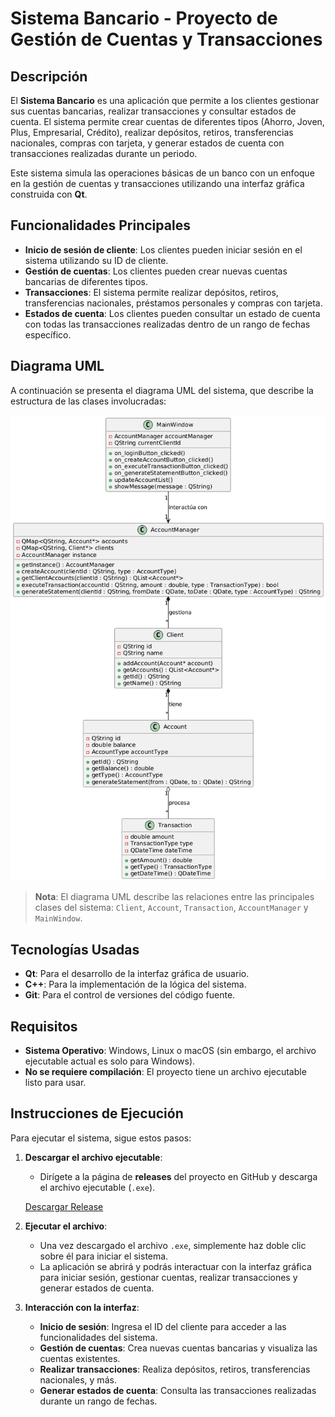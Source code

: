 # Sistema Bancario - Proyecto de Gestión de Cuentas y Transacciones

## Descripción

El **Sistema Bancario** es una aplicación que permite a los clientes gestionar sus cuentas bancarias, realizar transacciones y consultar estados de cuenta. El sistema permite crear cuentas de diferentes tipos (Ahorro, Joven, Plus, Empresarial, Crédito), realizar depósitos, retiros, transferencias nacionales, compras con tarjeta, y generar estados de cuenta con transacciones realizadas durante un periodo.

Este sistema simula las operaciones básicas de un banco con un enfoque en la gestión de cuentas y transacciones utilizando una interfaz gráfica construida con **Qt**.

## Funcionalidades Principales

- **Inicio de sesión de cliente**: Los clientes pueden iniciar sesión en el sistema utilizando su ID de cliente.
- **Gestión de cuentas**: Los clientes pueden crear nuevas cuentas bancarias de diferentes tipos.
- **Transacciones**: El sistema permite realizar depósitos, retiros, transferencias nacionales, préstamos personales y compras con tarjeta.
- **Estados de cuenta**: Los clientes pueden consultar un estado de cuenta con todas las transacciones realizadas dentro de un rango de fechas específico.

## Diagrama UML

A continuación se presenta el diagrama UML del sistema, que describe la estructura de las clases involucradas:

![Diagrama UML del Sistema Bancario](https://github.com/oFrank777/bancoLab09/blob/main/uml.png)  

> **Nota**: El diagrama UML describe las relaciones entre las principales clases del sistema: `Client`, `Account`, `Transaction`, `AccountManager` y `MainWindow`.

## Tecnologías Usadas

- **Qt**: Para el desarrollo de la interfaz gráfica de usuario.
- **C++**: Para la implementación de la lógica del sistema.
- **Git**: Para el control de versiones del código fuente.

## Requisitos

- **Sistema Operativo**: Windows, Linux o macOS (sin embargo, el archivo ejecutable actual es solo para Windows).
- **No se requiere compilación**: El proyecto tiene un archivo ejecutable listo para usar.

## Instrucciones de Ejecución

Para ejecutar el sistema, sigue estos pasos:

1. **Descargar el archivo ejecutable**:
    - Dirígete a la página de **releases** del proyecto en GitHub y descarga el archivo ejecutable (`.exe`).
    
    [Descargar Release](https://github.com/oFrank777/bancoLab09/releases)

2. **Ejecutar el archivo**:
    - Una vez descargado el archivo `.exe`, simplemente haz doble clic sobre él para iniciar el sistema.
    - La aplicación se abrirá y podrás interactuar con la interfaz gráfica para iniciar sesión, gestionar cuentas, realizar transacciones y generar estados de cuenta.

3. **Interacción con la interfaz**:
    - **Inicio de sesión**: Ingresa el ID del cliente para acceder a las funcionalidades del sistema.
    - **Gestión de cuentas**: Crea nuevas cuentas bancarias y visualiza las cuentas existentes.
    - **Realizar transacciones**: Realiza depósitos, retiros, transferencias nacionales, y más.
    - **Generar estados de cuenta**: Consulta las transacciones realizadas durante un rango de fechas.
